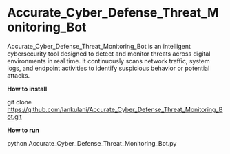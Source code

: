 # Accurate_Cyber_Defense_Threat_Monitoring_Bot
Accurate_Cyber_Defense_Threat_Monitoring_Bot is an intelligent cybersecurity tool designed to detect and monitor threats across digital environments in real time. 
It continuously scans network traffic, system logs, and endpoint activities to identify suspicious behavior or potential attacks. 

**How to install**

git clone https://github.com/Iankulani/Accurate_Cyber_Defense_Threat_Monitoring_Bot.git

**How to run**

python Accurate_Cyber_Defense_Threat_Monitoring_Bot.py 


